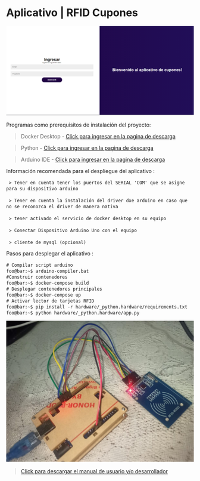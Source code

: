 # Aplicativo | RFID Cupones



![RFID coupons](https://github.com/javier00vela/coupon-rfid/blob/master/docs/imagenes/login.png)

Programas como prerequisitos de instalación del proyecto:

> Docker Desktop - [Click para ingresar en la pagina de descarga](https://www.docker.com/products/docker-desktop)

> Python - [Click para ingresar en la pagina de descarga](https://www.python.org/downloads/)

> Arduino IDE - [Click para ingresar en la pagina de descarga](https://www.arduino.cc/en/software)

Información recomendada para el despliegue del aplicativo :

~~~
 > Tener en cuenta tener los puertos del SERIAL 'COM' que se asigne para su dispositivo arduino

 > Tener en cuenta la instalación del driver dxe arduino en caso que no se reconozca el driver de manera nativa

 > tener activado el servicio de docker desktop en su equipo

 > Conectar Dispositivo Arduino Uno con el equipo
 
 > cliente de mysql (opcional)

~~~

 Pasos para desplegar el aplicativo : 

```properties
# Compilar script arduino 
foo@bar:~$ arduino-compiler.bat
#Construir contenedores
foo@bar:~$ docker-compose build 
# Desplegar contenedores principales
foo@bar:~$ docker-compose up 
# Activar lector de tarjetas RFID
foo@bar:~$ pip install -r hardware/_python.hardware/requirements.txt
foo@bar:~$ python hardware/_python.hardware/app.py
```
![RFID coupons](https://github.com/javier00vela/coupon-rfid/blob/master/docs/imagenes/arduino_vista.jpeg)

>[Click para descargar el manual de usuario y/o desarrollador](https://github.com/javier00vela/coupon-rfid/blob/master/docs/IEEE/projecto_rfid_diplomado.pdf)
